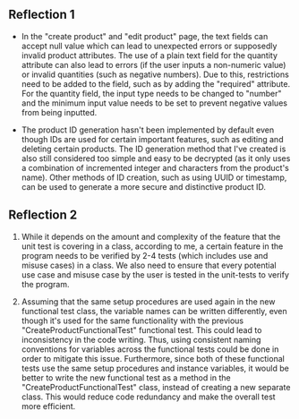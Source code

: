 ## Reflection 1

- In the "create product" and "edit product" page, the text fields can accept null value which can lead to unexpected errors or supposedly invalid product attributes. The use of a plain text field for the quantity attribute can also lead to errors (if the user inputs a non-numeric value) or invalid quantities (such as negative numbers). Due to this, restrictions need to be added to the field, such as by adding the "required" attribute. For the quantity field, the input type needs to be changed to "number" and the minimum input value needs to be set to prevent negative values from being inputted.

- The product ID generation hasn't been implemented by default even though IDs are used for certain important features, such as editing and deleting certain products. The ID generation method that I've created is also still considered too simple and easy to be decrypted (as it only uses a combination of incremented integer and characters from the product's name). Other methods of ID creation, such as using UUID or timestamp, can be used to generate a more secure and distinctive product ID.


## Reflection 2

1. While it depends on the amount and complexity of the feature that the unit test is covering in a class, according to me, a certain feature in the program needs to be verified by 2-4 tests (which includes use and misuse cases) in a class. We also need to ensure that every potential use case and misuse case by the user is tested in the unit-tests to verify the program.

2. Assuming that the same setup procedures are used again in the new functional test class, the variable names can be written differently, even though it's used for the same functionality with the previous "CreateProductFunctionalTest" functional test. This could lead to inconsistency in the code writing. Thus, using consistent naming conventions for variables across the functional tests could be done in order to mitigate this issue. Furthermore, since both of these functional tests use the same setup procedures and instance variables, it would be better to write the new functional test as a method in the "CreateProductFunctionalTest" class, instead of creating a new separate class. This would reduce code redundancy and make the overall test more efficient.
